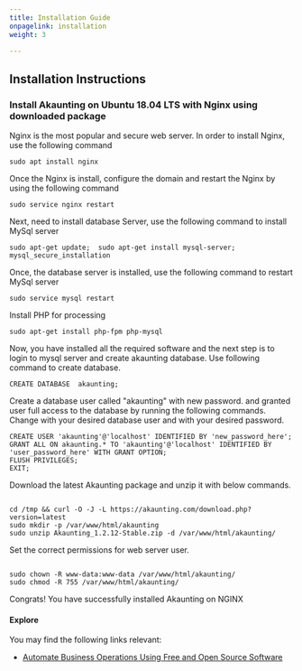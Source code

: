 ```yaml
---
title: Installation Guide
onpagelink: installation
weight: 3

---
```


Installation Instructions
-------------------------

### Install Akaunting on Ubuntu 18.04 LTS with Nginx using downloaded package

Nginx is the most popular and secure web server. In order to install Nginx, use the following command

 ```
 sudo apt install nginx 
```

Once the Nginx is install, configure the domain and restart the Nginx by using the following command

 ```
 sudo service nginx restart 
```

Next, need to install database Server, use the following command to install MySql server

 ```
 sudo apt-get update;  sudo apt-get install mysql-server; mysql_secure_installation 
```

Once, the database server is installed, use the following command to restart MySql server

 ```
 sudo service mysql restart 
```

Install PHP for processing

 ```
 sudo apt-get install php-fpm php-mysql
```

Now, you have installed all the required software and the next step is to login to mysql server and create akaunting database. Use following command to create database.

 ```
 CREATE DATABASE  akaunting;
```

Create a database user called "akaunting" with new password. and granted user full access to the database by running the following commands. Change with your desired database user and with your desired password.

 ```
CREATE USER 'akaunting'@'localhost' IDENTIFIED BY 'new_password_here'; 
GRANT ALL ON akaunting.* TO 'akaunting'@'localhost' IDENTIFIED BY 'user_password_here' WITH GRANT OPTION;
FLUSH PRIVILEGES; 
EXIT;
```

Download the latest Akaunting package and unzip it with below commands.

 ```
 
cd /tmp && curl -O -J -L https://akaunting.com/download.php?version=latest
sudo mkdir -p /var/www/html/akaunting
sudo unzip Akaunting_1.2.12-Stable.zip -d /var/www/html/akaunting/

```

Set the correct permissions for web server user.

 ```

sudo chown -R www-data:www-data /var/www/html/akaunting/
sudo chmod -R 755 /var/www/html/akaunting/

```

Congrats! You have successfully installed Akaunting on NGINX

#### **Explore**

You may find the following links relevant:

- [Automate Business Operations Using Free and Open Source Software](https://blog.containerize.com/2020/08/27/automate-business-operations-using-open-source-software/)
 